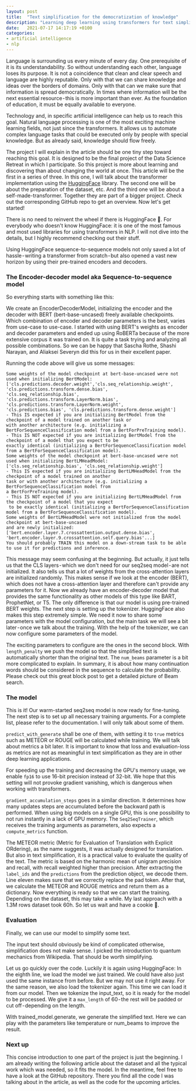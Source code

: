 ```yaml
---
layout: post
title:  "Text simplification for the democratization of knowledge"
description: "Learning deep learning using transformers for text simplification"
date:   2021-07-17 14:17:19 +0100
categories:
- artificial intelligence
- nlp
---
```



Language is surrounding us every minute of every day. One prerequisite of it is its understandability. So without understanding each other, language loses its purpose. It is not a coincidence that clean and clear speech and language are highly reputable. Only with that we can share knowledge and ideas over the borders of domains. Only with that can we make sure that information is spread democratically. In times where information will be the next essential resource - this is more important than ever. As the foundation of education, it must be equally available to everyone.

Technology and, in specific artificial intelligence can help us to reach this goal. Natural language processing is one of the most exciting machine learning fields, not just since the transformers. It allows us to automate complex language tasks that could be executed only by people with special knowledge. But as already said, knowledge should flow freely.

The project I will explain in the article should be one tiny step toward reaching this goal. It is designed to be the final project of the Data Science Retreat in which I participate. So this project is more about learning and discovering than about changing the world at once.
This article will be the first in a series of three. In this one, I will talk about the transformer implementation using the [HuggingFace](https://huggingface.co) library. The second one will be about the preparation of the dataset, etc. And the third one will be about a self-made-transformer. Together they are part of a bigger project. Check out the corresponding GitHub repo to get an overview.
Now let's get started!

There is no need to reinvent the wheel if there is HuggingFace 🤗. For everybody who doesn't know HuggingFace: it is one of the most famous and most used libraries for using transformers in NLP. I will not dive into the details, but I highly recommend checking out their stuff.

Using HuggingFace sequence-to-sequence models not only saved a lot of hassle - writing a transformer from scratch - but also opened a vast new horizon by using their pre-trained encoders and decoders.

### The Encoder-decoder model aka Sequence-to-sequence model
So everything starts with something like this:
<script src="https://gist.github.com/chrislemke/351cc2bdfaa951ddc501e239d096638d.js"></script>
We create an EncoderDecoderModel, initializing the encoder and the decoder with BERT (bert-base-uncased) freely available checkpoints. Which combination of encoder and decoder parameters is the best, varies from use-case to use-case. I started with using BERT's weights as encoder and decoder parameters and ended up using RoBERTa because of the more extensive corpus it was trained on. It is quite a task trying and analyzing all possible combinations. So we can be happy that Sascha Rothe, Shashi Narayan, and Aliaksei Severyn did this for us in their excellent paper.

Running the code above will give us some messages:
```
Some weights of the model checkpoint at bert-base-uncased were not used when initializing BertModel:
['cls.predictions.decoder.weight','cls.seq_relationship.weight', 'cls.predictions.transform.dense.bias',
'cls.seq_relationship.bias', 'cls.predictions.transform.LayerNorm.bias', 'cls.predictions.transform.LayerNorm.weight',
'cls.predictions.bias', 'cls.predictions.transform.dense.weight']
- This IS expected if you are initializing BertModel from the checkpoint of a model trained on another task or
with another architecture (e.g. initializing a BertForSequenceClassification model from a BertForPreTraining model).
- This IS NOT expected if you are initializing BertModel from the checkpoint of a model that you expect to be
exactly identical (initializing a BertForSequenceClassification model from a BertForSequenceClassification model).
Some weights of the model checkpoint at bert-base-uncased were not used when initializing BertLMHeadModel:
['cls.seq_relationship.bias', 'cls.seq_relationship.weight']
- This IS expected if you are initializing BertLMHeadModel from the checkpoint of a model trained on another
task or with another architecture (e.g. initializing a BertForSequenceClassification model from
a BertForPreTraining model).
- This IS NOT expected if you are initializing BertLMHeadModel from the checkpoint of a model that you expect
 to be exactly identical (initializing a BertForSequenceClassification model from a BertForSequenceClassification model).
Some weights of BertLMHeadModel were not initialized from the model checkpoint at bert-base-uncased
and are newly initialized:
['bert.encoder.layer.7.crossattention.output.dense.bias', 'bert.encoder.layer.9.crossattention.self.query.bias'...]
You should probably TRAIN this model on a down-stream task to be able to use it for predictions and inference.
```
This message may seem confusing at the beginning. But actually, it just tells us that the CLS layers - which we don't need for our seq2seq model - are not initialized. It also tells us that a lot of weights from the cross-attention layers are initialized randomly. This makes sense if we look at the encoder (BERT), which does not have a cross-attention layer and therefore can't provide any parameters for it.
Now we already have an encoder-decoder model that provides the same functionality as other models of this type like BART, ProphetNet, or T5. The only difference is that our model is using pre-trained BERT weights.
The next step is setting up the tokenizer. HuggingFace also makes this step extremely simple. We need it now to share some parameters with the model configuration, but the main task we will see a bit later - once we talk about the training. With the help of the tokenizer, we can now configure some parameters of the model.

<script src="https://gist.github.com/chrislemke/1d4b229c1ccc6ba2c2641450c0316359.js"></script>

The exciting parameters to configure are the ones in the second block.
With `length_penalty` we push the model so that the simplified text is automatically shorter than the original text. The `num_beams` parameter is a bit more complicated to explain. In summary, it is about how many continuation words should be considered in the sequence to calculate the probability. Please check out this great block post to get a detailed picture of Beam search.

### The model
This is it! Our warm-started seq2seq model is now ready for fine-tuning. The next step is to set up all necessary training arguments. For a complete list, please refer to the documentation. I will only talk about some of them.

<script src="https://gist.github.com/chrislemke/b18d793d404cf141fea675c45e79a07c.js"></script>

`predict_with_generate` shall be one of them, with setting it to `true` metrics such as METEOR or ROUGE will be calculated while training. We will talk about metrics a bit later. It is important to know that loss and evaluation-loss as metrics are not as meaningful in text simplification as they are in other deep learning applications. 

For speeding up the training and decreasing the GPU's memory usage, we enable `fp16` to use 16-bit precision instead of 32-bit. We hope that this setting will not provoke gradient vanishing, which is dangerous when working with transformers. 

`gradient_accumulation_steps` goes in a similar direction. It determines how many updates steps are accumulated before the backward path is performed. When using big models on a single GPU, this is one possibility to not run instantly in a lack of GPU memory.
The `Seq2SeqTrainer`, which receives the training arguments as parameters, also expects a `compute_metrics` function.

<script src="https://gist.github.com/chrislemke/403fc1ff28258a14f9853cc8b46239a8.js"></script>

The METEOR metric (Metric for Evaluation of Translation with Explicit ORdering), as the name suggests, it was actually designed for translation. But also in text simplification, it is a practical value to evaluate the quality of the text. The metric is based on the harmonic mean of unigram precision and recall, with recall weighted higher than precision.
After extracting the `label_ids` and the `predictions` from the prediction object, we decode them. Line eleven makes sure that we correctly replace the pad token. After that, we calculate the METEOR and ROUGE metrics and return them as a dictionary.
Now everything is ready so that we can start the training. Depending on the dataset, this may take a while. My last approach with a 1.3M rows dataset took 60h. So let us wait and have a cookie 🍪.

### Evaluation
Finally, we can use our model to simplify some text.

<script src="https://gist.github.com/chrislemke/1efc5498f8eb9ffc78aec226003549cf.js"></script>

The input text should obviously be kind of complicated otherwise, simplification does not make sense. I picked the introduction to quantum mechanics from Wikipedia. That should be worth simplifying.

Let us go quickly over the code. Luckily it is again using HuggingFace:
In the eighth line, we load the model we just trained. We could have also just used the same instance from before. But we may not use it right away. For the same reason, we also load the tokenizer again. This time we can load it from our model.
Then we tokenize the input_text, so it is ready for the model to be processed. We give it a `max_length` of 60 - the rest will be padded or cut off - depending on the length.

With trained_model.generate, we generate the simplified text. Here we can play with the parameters like temperature or num_beams to improve the result.

### Next up
This concise introduction to one part of the project is just the beginning. I am already writing the following article about the dataset and all the typical work which was needed, so it fits the model. In the meantime, feel free to have a look at the GitHub repository. There you find all the code I was talking about in the article, as well as the code for the upcoming articles.
